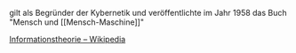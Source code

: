 gilt als Begründer der Kybernetik und veröffentlichte im Jahr 1958 das Buch  
"Mensch und [[Mensch-Maschine]]"

[Informationstheorie – Wikipedia](https://de.wikipedia.org/wiki/Informationstheorie)